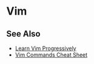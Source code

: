 # Vim

## See Also

* [Learn Vim Progressively](http://yannesposito.com/Scratch/en/blog/Learn-Vim-Progressively/)
* [Vim Commands Cheat Sheet](https://www.fprintf.net/vimCheatSheet.html)